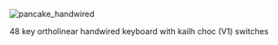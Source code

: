 ![pancake_handwired](https://i.imgur.com/fiBxLqj.jpg)

48 key ortholinear handwired keyboard with kailh choc (V1) switches
